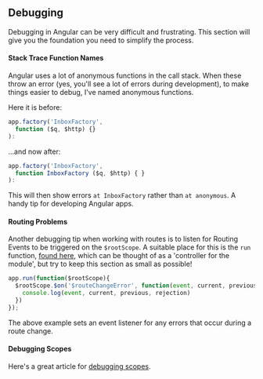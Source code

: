 ## Debugging

Debugging in Angular can be very difficult and frustrating. This section will give you the foundation you need to simplify the process.

#### Stack Trace Function Names

Angular uses a lot of anonymous functions in the call stack. When these throw an error (yes, you'll see a lot of errors during development), to make things easier to debug, I've named anonymous functions.

Here it is before:

```js
app.factory('InboxFactory',
  function ($q, $http) {}
):
```

...and now after:

```js
app.factory('InboxFactory',
  function InboxFactory ($q, $http) { }
):
```

This will then show errors `at InboxFactory` rather than `at anonymous`. A handy tip for developing Angular apps.

#### Routing Problems

Another debugging tip when working with routes is to listen for Routing Events to be triggered on the `$rootScope`.  A suitable place for this is the `run` function, [found here](https://docs.angularjs.org/guide/module#module-loading-dependencies), which can be thought of as a 'controller for the module', but try to keep this section as small as possible!

```js
app.run(function($rootScope){
  $rootScope.$on('$routeChangeError', function(event, current, previous, rejection){
    console.log(event, current, previous, rejection)
  })
});
```

The above example sets an event listener for any errors that occur during a route change.

#### Debugging Scopes

Here's a great article for [debugging scopes](http://ionicframework.com/blog/angularjs-console/).
